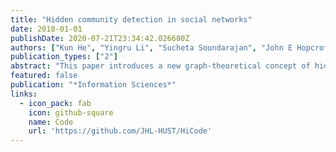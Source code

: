 ```yaml
---
title: "Hidden community detection in social networks"
date: 2018-01-01
publishDate: 2020-07-21T23:34:42.026680Z
authors: ["Kun He", "Yingru Li", "Sucheta Soundarajan", "John E Hopcroft"]
publication_types: ["2"]
abstract: "This paper introduces a new graph-theoretical concept of hidden community for analyzing complex networks, which contain both stronger or dominant communities and weak communities.The weak communities are termed as being with the hidden community structure if most of its members also belong to the stronger communities. We propose a meta-approach, namely HICODE (HIdden COmmunity DEtection),for identifying the hidden community structure as well as enhancing the detection of the dominant community structure.Extensive experiments on real-world networks are carried out and the obtained results demonstrate that HICODE outperforms several state-of-the-art community detection methods interms of uncovering both the dominant and the hidden structure. Due to the difficulty of labeling all ground truth communities in real-world datasets, HICODE provides a promising technique top in point the existing latent communities and uncover communities for which there is no ground truth.Our finding in this work is significant to detect hidden communities in complex social networks"
featured: false
publication: "*Information Sciences*"
links:
  - icon_pack: fab
    icon: github-square
    name: Code
    url: 'https://github.com/JHL-HUST/HiCode'
---
```


